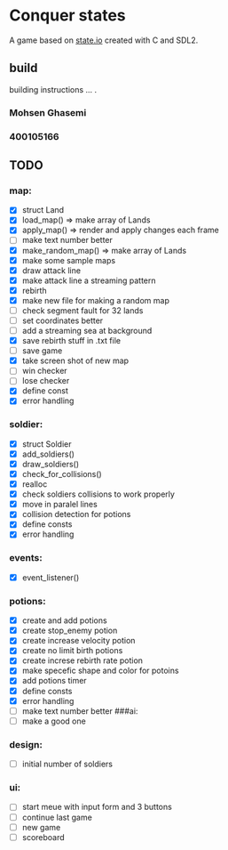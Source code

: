 # Conquer states
A game based on [state.io](https://play.google.com/store/apps/details?id=io.state.fight&hl=fa&gl=US) created with C and SDL2.

## build
building instructions ... .
### Mohsen Ghasemi
### 400105166

## TODO
### map:
- [x] struct Land
- [x] load_map() => make array of Lands
- [x] apply_map() => render and apply changes each frame
- [ ] make text number better
- [x] make_random_map() => make array of Lands
- [x] make some sample maps
- [x] draw attack line
- [x] make attack line a streaming pattern
- [x] rebirth
- [x] make new file for making a random map
- [ ] check segment fault for 32 lands
- [ ] set coordinates better
- [ ] add a streaming sea at background 
- [x] save rebirth stuff in .txt file
- [ ] save game
- [x] take screen shot of new map
- [ ] win checker 
- [ ] lose checker    
- [x] define const
- [x] error handling
### soldier:
- [x] struct Soldier
- [x] add_soldiers()
- [x] draw_soldiers()
- [x] check_for_collisions()
- [x] realloc 
- [x] check soldiers collisions to work properly 
- [x] move in paralel lines
- [x] collision detection for potions
- [x] define consts
- [x] error handling 
### events:
- [x] event_listener()
### potions:
- [x] create and add potions
- [x] create stop_enemy potion
- [x] create increase velocity potion
- [x] create no limit birth potions
- [x] create increse rebirth rate potion  
- [x] make specefic shape and color for potoins
- [x] add potions timer 
- [x] define consts
- [x] error handling
- [ ] make text number better
###ai:
- [ ] make a good one
### design:
- [ ] initial number of soldiers
### ui:
- [ ] start meue with input form and 3 buttons
- [ ] continue last game
- [ ] new game
- [ ] scoreboard
